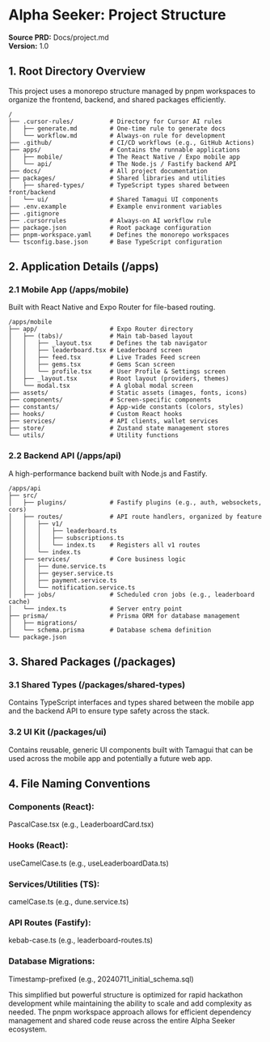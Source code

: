# Alpha Seeker: Project Structure

**Source PRD:** Docs/project.md  
**Version:** 1.0

## 1. Root Directory Overview
This project uses a monorepo structure managed by pnpm workspaces to organize the frontend, backend, and shared packages efficiently.

```
/
├── .cursor-rules/          # Directory for Cursor AI rules
│   ├── generate.md         # One-time rule to generate docs
│   └── workflow.md         # Always-on rule for development
├── .github/                # CI/CD workflows (e.g., GitHub Actions)
├── apps/                   # Contains the runnable applications
│   ├── mobile/             # The React Native / Expo mobile app
│   └── api/                # The Node.js / Fastify backend API
├── docs/                   # All project documentation
├── packages/               # Shared libraries and utilities
│   ├── shared-types/       # TypeScript types shared between front/backend
│   └── ui/                 # Shared Tamagui UI components
├── .env.example            # Example environment variables
├── .gitignore
├── .cursorrules            # Always-on AI workflow rule
├── package.json            # Root package configuration
├── pnpm-workspace.yaml     # Defines the monorepo workspaces
└── tsconfig.base.json      # Base TypeScript configuration
```

## 2. Application Details (/apps)

### 2.1 Mobile App (/apps/mobile)
Built with React Native and Expo Router for file-based routing.

```
/apps/mobile
├── app/                    # Expo Router directory
│   ├── (tabs)/             # Main tab-based layout
│   │   ├── _layout.tsx     # Defines the tab navigator
│   │   ├── leaderboard.tsx # Leaderboard screen
│   │   ├── feed.tsx        # Live Trades Feed screen
│   │   ├── gems.tsx        # Gems Scan screen
│   │   └── profile.tsx     # User Profile & Settings screen
│   ├── _layout.tsx         # Root layout (providers, themes)
│   └── modal.tsx           # A global modal screen
├── assets/                 # Static assets (images, fonts, icons)
├── components/             # Screen-specific components
├── constants/              # App-wide constants (colors, styles)
├── hooks/                  # Custom React hooks
├── services/               # API clients, wallet services
├── store/                  # Zustand state management stores
└── utils/                  # Utility functions
```

### 2.2 Backend API (/apps/api)
A high-performance backend built with Node.js and Fastify.

```
/apps/api
├── src/
│   ├── plugins/            # Fastify plugins (e.g., auth, websockets, cors)
│   ├── routes/             # API route handlers, organized by feature
│   │   ├── v1/
│   │   │   ├── leaderboard.ts
│   │   │   ├── subscriptions.ts
│   │   │   └── index.ts    # Registers all v1 routes
│   │   └── index.ts
│   ├── services/           # Core business logic
│   │   ├── dune.service.ts
│   │   ├── geyser.service.ts
│   │   ├── payment.service.ts
│   │   └── notification.service.ts
│   ├── jobs/               # Scheduled cron jobs (e.g., leaderboard cache)
│   └── index.ts            # Server entry point
├── prisma/                 # Prisma ORM for database management
│   ├── migrations/
│   └── schema.prisma       # Database schema definition
└── package.json
```

## 3. Shared Packages (/packages)

### 3.1 Shared Types (/packages/shared-types)
Contains TypeScript interfaces and types shared between the mobile app and the backend API to ensure type safety across the stack.

### 3.2 UI Kit (/packages/ui)
Contains reusable, generic UI components built with Tamagui that can be used across the mobile app and potentially a future web app.

## 4. File Naming Conventions

### Components (React): 
PascalCase.tsx (e.g., LeaderboardCard.tsx)

### Hooks (React): 
useCamelCase.ts (e.g., useLeaderboardData.ts)

### Services/Utilities (TS): 
camelCase.ts (e.g., dune.service.ts)

### API Routes (Fastify): 
kebab-case.ts (e.g., leaderboard-routes.ts)

### Database Migrations: 
Timestamp-prefixed (e.g., 20240711_initial_schema.sql)

This simplified but powerful structure is optimized for rapid hackathon development while maintaining the ability to scale and add complexity as needed. The pnpm workspace approach allows for efficient dependency management and shared code reuse across the entire Alpha Seeker ecosystem. 